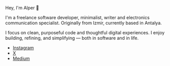 Hey, I'm Alper 👋

I'm a freelance software developer, minimalist, writer and electronics communication specialist. Originally from Izmir, currently based in Antalya.

I focus on clean, purposeful code and thoughtful digital experiences. I enjoy building, refining, and simplifying — both in software and in life.
 
- [Instagram](https://instagram.com/conexpsec)  
- [X](https://x.com/conexpsec)
- [Medium](https://medium.com/@alpersefa) 
